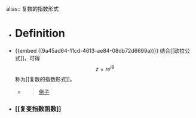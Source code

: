 alias:: 复数的指数形式

- # Definition
- {{embed ((9a45ad64-11cd-4613-ae84-08db72d6699a))}}
  结合[[欧拉公式]]，可得
  $$z=re^{i\theta}$$
  称为[[复数的指数形式]]。
	- >[例子](https://www.bilibili.com/video/BV1w54y1m7Wb?t=458.5&p=5)
- ### [[复变指数函数]]